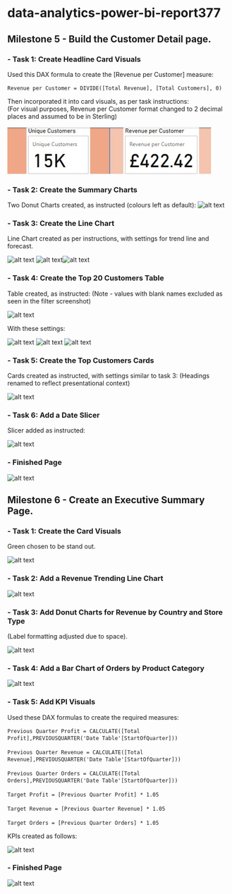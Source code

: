 # data-analytics-power-bi-report377
## Milestone 5 - Build the Customer Detail page.
### - Task 1: Create Headline Card Visuals
Used this DAX formula to create the [Revenue per Customer] measure:

    Revenue per Customer = DIVIDE([Total Revenue], [Total Customers], 0)

Then incorporated it into card visuals, as per task instructions:  
(For visual purposes, Revenue per Customer format changed to 2 decimal places and assumed to be in Sterling)

![alt text](images/M5T1.jpg)

### - Task 2: Create the Summary Charts
Two Donut Charts created, as instructed (colours left as default):
![alt text](M5T2.jpg)

### - Task 3: Create the Line Chart
Line Chart created as per instructions, with settings for trend line and forecast.

![alt text](M5T3a.jpg)
![alt text](M5T3b.jpg)![alt text](M5T3c.jpg)

### - Task 4: Create the Top 20 Customers Table
Table created, as instructed:
(Note - values with blank names excluded as seen in the filter screenshot)

![alt text](M5T4a.jpg)

With these settings:

![alt text](M5T4b.jpg) ![alt text](M5T4c.jpg) ![alt text](M5T4d.jpg)

### - Task 5: Create the Top Customers Cards
Cards created as instructed, with settings similar to task 3:
(Headings renamed to reflect presentational context)

![alt text](M5T5.jpg)

### - Task 6: Add a Date Slicer
Slicer added as instructed:

![alt text](M5T6.jpg)

### - Finished Page

![alt text](Finish.jpg)


## Milestone 6 - Create an Executive Summary Page.
### - Task 1: Create the Card Visuals
Green chosen to be stand out.

![alt text](M6T1a.jpg)

### - Task 2: Add a Revenue Trending Line Chart

![alt text](M6T2.jpg)

### - Task 3: Add Donut Charts for Revenue by Country and Store Type
(Label formatting adjusted due to space).

![alt text](M6T3-1.jpg)

### - Task 4: Add a Bar Chart of Orders by Product Category

![alt text](M6T4.jpg)

### - Task 5: Add KPI Visuals
Used these DAX formulas to create the required measures:

    Previous Quarter Profit = CALCULATE([Total Profit],PREVIOUSQUARTER('Date Table'[StartOfQuarter]))

    Previous Quarter Revenue = CALCULATE([Total Revenue],PREVIOUSQUARTER('Date Table'[StartOfQuarter]))

    Previous Quarter Orders = CALCULATE([Total Orders],PREVIOUSQUARTER('Date Table'[StartOfQuarter]))

    Target Profit = [Previous Quarter Profit] * 1.05

    Target Revenue = [Previous Quarter Revenue] * 1.05

    Target Orders = [Previous Quarter Orders] * 1.05

KPIs created as follows:

![alt text](M6T5.jpg)

### - Finished Page

![alt text](<M6 Finish.jpg>)